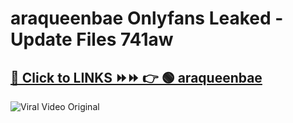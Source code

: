 
 # araqueenbae Onlyfans Leaked - Update Files 741aw

## <h2><a href="https://clipsfans.com/araqueenbae&ref=git">🔗 Click to LINKS ⏩⏩ 👉 🟢 araqueenbae </a></h2>

<a href="https://clipsfans.com/araqueenbae&ref=git" rel="nofollow" data-target="animated-image.originalLink"><img src="https://i.ibb.co.com/xMMVF88/686577567.gif" alt="Viral Video Original" style="max-width: 100%; display: inline-block;" data-target="animated-image.originalImage"></a>

